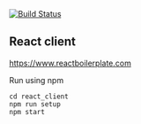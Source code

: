 <!-- Build Status -->
<a href="https://travis-ci.org/robertziel/simple_panel_react_client">
  <img src="https://travis-ci.org/robertziel/simple_panel_react_client.svg" alt="Build Status" />
</a>

## React client
https://www.reactboilerplate.com

Run using npm
```
cd react_client
npm run setup
npm start
```
